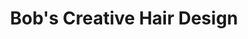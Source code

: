 ---
title: "Bob's Creative Hair Design"
url: /cleveland/bobs-creative-hair-design/
shop: Kosmetik
---